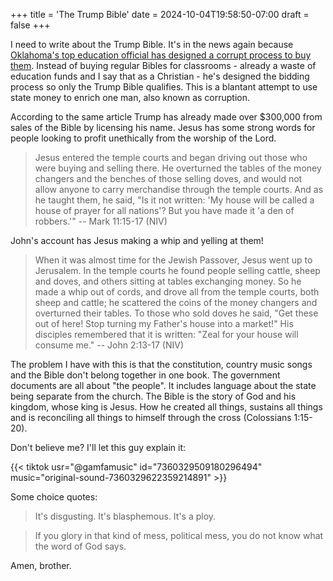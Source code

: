 +++
title = 'The Trump Bible'
date = 2024-10-04T19:58:50-07:00
draft = false
+++

I need to write about the Trump Bible. It's in the news again because [Oklahoma's top education official has designed a corrupt process to buy them](https://apnews.com/article/oklahoma-bible-schools-trump-endorsed-f8001269aadca5b41712c6ec80e34f69). Instead of buying regular Bibles for classrooms - already a waste of education funds and I say that as a Christian - he's designed the bidding process so only the Trump Bible qualifies. This is a blantant attempt to use state money to enrich one man, also known as corruption.

According to the same article Trump has already made over $300,000 from sales of the Bible by licensing his name. Jesus has some strong words for people looking to profit unethically from the worship of the Lord.

> Jesus entered the temple courts and began driving out those who were buying and selling there. He overturned the tables of the money changers and the benches of those selling doves, and would not allow anyone to carry merchandise through the temple courts. And as he taught them, he said, "Is it not written: 'My house will be called a house of prayer for all nations'? But you have made it 'a den of robbers.'"
> -- Mark 11:15-17 (NIV)

John's account has Jesus making a whip and yelling at them!
> When it was almost time for the Jewish Passover, Jesus went up to Jerusalem. In the temple courts he found people selling cattle, sheep and doves, and others sitting at tables exchanging money. So he made a whip out of cords, and drove all from the temple courts, both sheep and cattle; he scattered the coins of the money changers and overturned their tables. To those who sold doves he said, "Get these out of here! Stop turning my Father's house into a market!" His disciples remembered that it is written: "Zeal for your house will consume me."
> -- John 2:13-17 (NIV)

The problem I have with this is that the constitution, country music songs and the Bible don't belong together in one book. The government documents are all about "the people". It includes language about the state being separate from the church. The Bible is the story of God and his kingdom, whose king is Jesus. How he created all things, sustains all things and is reconciling all things to himself through the cross (Colossians 1:15-20).

Don't believe me? I'll let this guy explain it:

{{< tiktok usr="@gamfamusic" id="7360329509180296494" music="original-sound-7360329622359214891" >}}

Some choice quotes:
> It's disgusting. It's blasphemous. It's a ploy.

> If you glory in that kind of mess, political mess, you do not know what the word of God says.

Amen, brother.